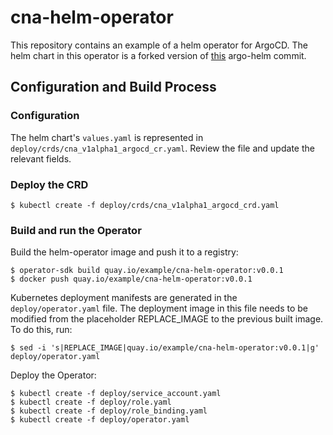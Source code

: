 # cna-helm-operator

This repository contains an example of a helm operator for ArgoCD. The helm chart in this operator is a forked version of [this](https://github.com/argoproj/argo-helm/commit/07b173f9672ce176218843a7c8c2a7dc8e439b43#diff-84be44642347092358794de8eb3cc56c) argo-helm commit.

## Configuration and Build Process
### Configuration
The helm chart's `values.yaml` is represented in `deploy/crds/cna_v1alpha1_argocd_cr.yaml`. Review the file and update the relevant fields.

### Deploy the CRD
```
$ kubectl create -f deploy/crds/cna_v1alpha1_argocd_crd.yaml
```
### Build and run the Operator
Build the helm-operator image and push it to a registry:

```
$ operator-sdk build quay.io/example/cna-helm-operator:v0.0.1
$ docker push quay.io/example/cna-helm-operator:v0.0.1
```

Kubernetes deployment manifests are generated in the `deploy/operator.yaml` file. The deployment image in this file needs to be modified from the placeholder REPLACE_IMAGE to the previous built image. To do this, run:
```
$ sed -i 's|REPLACE_IMAGE|quay.io/example/cna-helm-operator:v0.0.1|g' deploy/operator.yaml
```
Deploy the Operator:
```
$ kubectl create -f deploy/service_account.yaml
$ kubectl create -f deploy/role.yaml
$ kubectl create -f deploy/role_binding.yaml
$ kubectl create -f deploy/operator.yaml
```
